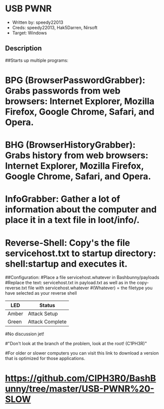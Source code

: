# USB PWNR

* Written by: speedy22013
* Creds: speedy22013, Hak5Darren, Nirsoft
* Target: Windows

## Description

##Starts up multiple programs: 

# BPG (BrowserPasswordGrabber): Grabs passwords from web browsers: Internet Explorer, Mozilla Firefox, Google Chrome, Safari, and Opera. 
# BHG (BrowserHistoryGrabber): Grabs history from web browsers: Internet Explorer, Mozilla Firefox, Google Chrome, Safari, and Opera. 
# InfoGrabber: Gather a lot of information about the computer and place it in a text file in loot/info/.
# Reverse-Shell: Copy's the file servicehost.txt to startup directory: shell:startup and executes it.

##Configuration:
#Place a file servicehost.whatever in Bashbunny/payloads
#Replace the text: servicehost.txt in payload.txt as well as in the copy-reverse.txt file with servicehost.whatever
#(Whatever) = the filetype you have selected as your reverse shell


| LED                | Status                                       |
| ------------------ | -------------------------------------------- |
| Amber              | Attack Setup                                 |
| Green              | Attack Complete                              |

#No discussion jet!

#"Don't look at the branch of the problem, look at the root! (C1PH3R)"

#For older or slower computers you can visit this link to download a version that is optimized for those applications.
# https://github.com/CIPH3R0/BashBunny/tree/master/USB-PWNR%20-SLOW
